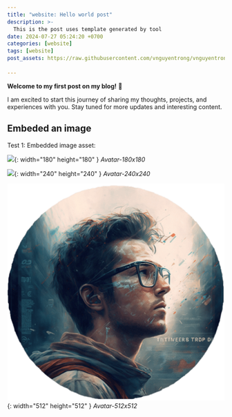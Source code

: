 ```yaml
---
title: "website: Hello world post"
description: >-
  This is the post uses template generated by tool
date: 2024-07-27 05:24:20 +0700
categories: [website]
tags: [website]
post_assets: https://raw.githubusercontent.com/vnguyentrong/vnguyentrong.github.io/icode_master/_posts/assets/2024-07-27-create-template-post

---
```



**Welcome to my first post on my blog!** 🎉

I am excited to start this journey of sharing my thoughts, projects, and experiences with you. Stay tuned for more updates and interesting content.

## Embeded an image

Test 1: Embedded image asset:


![]({{page.post_assets}}/vnguyentrong-512x512.png){: width="180" height="180" }
_Avatar-180x180_

![]({{page.post_assets}}/vnguyentrong-512x512.png){: width="240" height="240" }
_Avatar-240x240_

![](https://raw.githubusercontent.com/vnguyentrong/vnguyentrong.github.io/icode_master/_posts/assets/2024-07-27-create-template-post/vnguyentrong-512x512.png){: width="512" height="512" }
_Avatar-512x512_
